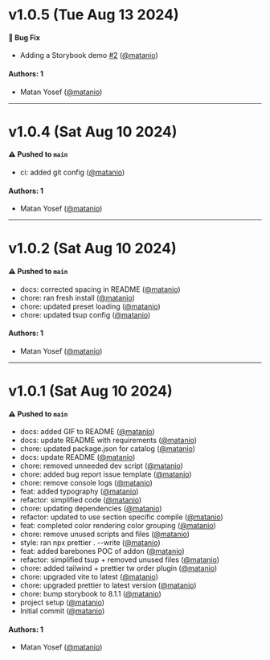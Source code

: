 # v1.0.5 (Tue Aug 13 2024)

#### 🐛 Bug Fix

- Adding a Storybook demo [#2](https://github.com/matanio/storybook-addon-tailwind-autodocs/pull/2) ([@matanio](https://github.com/matanio))

#### Authors: 1

- Matan Yosef ([@matanio](https://github.com/matanio))

---

# v1.0.4 (Sat Aug 10 2024)

#### ⚠️ Pushed to `main`

- ci: added git config ([@matanio](https://github.com/matanio))

#### Authors: 1

- Matan Yosef ([@matanio](https://github.com/matanio))

---

# v1.0.2 (Sat Aug 10 2024)

#### ⚠️ Pushed to `main`

- docs: corrected spacing in README ([@matanio](https://github.com/matanio))
- chore: ran fresh install ([@matanio](https://github.com/matanio))
- chore: updated preset loading ([@matanio](https://github.com/matanio))
- chore: updated tsup config ([@matanio](https://github.com/matanio))

#### Authors: 1

- Matan Yosef ([@matanio](https://github.com/matanio))

---

# v1.0.1 (Sat Aug 10 2024)

#### ⚠️ Pushed to `main`

- docs: added GIF to README ([@matanio](https://github.com/matanio))
- docs: update README with requirements ([@matanio](https://github.com/matanio))
- chore: updated package.json for catalog ([@matanio](https://github.com/matanio))
- docs: update README ([@matanio](https://github.com/matanio))
- chore: removed unneeded dev script ([@matanio](https://github.com/matanio))
- chore: added bug report issue template ([@matanio](https://github.com/matanio))
- chore: remove console logs ([@matanio](https://github.com/matanio))
- feat: added typography ([@matanio](https://github.com/matanio))
- refactor: simplified code ([@matanio](https://github.com/matanio))
- chore: updating dependencies ([@matanio](https://github.com/matanio))
- refactor: updated to use section specific compile ([@matanio](https://github.com/matanio))
- feat: completed color rendering color grouping ([@matanio](https://github.com/matanio))
- chore: remove unused scripts and files ([@matanio](https://github.com/matanio))
- style: ran npx prettier . --write ([@matanio](https://github.com/matanio))
- feat: added barebones POC of addon ([@matanio](https://github.com/matanio))
- refactor: simplified tsup + removed unused files ([@matanio](https://github.com/matanio))
- chore: added tailwind + prettier tw order plugin ([@matanio](https://github.com/matanio))
- chore: upgraded vite to latest ([@matanio](https://github.com/matanio))
- chore: upgraded prettier to latest version ([@matanio](https://github.com/matanio))
- chore: bump storybook to 8.1.1 ([@matanio](https://github.com/matanio))
- project setup ([@matanio](https://github.com/matanio))
- Initial commit ([@matanio](https://github.com/matanio))

#### Authors: 1

- Matan Yosef ([@matanio](https://github.com/matanio))
